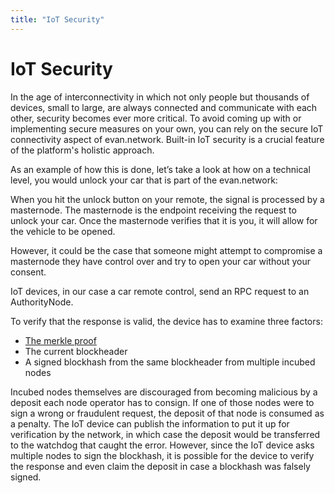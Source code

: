 ```yaml
---
title: "IoT Security"
---
```

# IoT Security 

In the age of interconnectivity in which not only people but thousands of devices, small to large, are always connected and communicate with each other, security becomes ever more critical. 
To avoid coming up with or implementing secure measures on your own, you can rely on the secure IoT connectivity aspect of evan.network. 
Built-in IoT security is a crucial feature of the platform's holistic approach.

As an example of how this is done, let’s take a look at how on a technical level, you would unlock your car that is part of the evan.network:

When you hit the unlock button on your remote, the signal is processed by a masternode. The masternode is the endpoint receiving the request to unlock your car. Once the masternode verifies that it is you, it will allow for the vehicle to be opened.

However, it could be the case that someone might attempt to compromise a masternode they have control over and try to open your car without your consent. 


IoT devices, in our case a car remote control, send an RPC request to an AuthorityNode.

To verify that the response is valid, the device has to examine three factors:

*	[The merkle proof](https://medium.com/byzantine-studio/blockchain-fundamentals-what-is-a-merkle-tree-d44c529391d7)
*	The current blockheader
*	A signed blockhash from the same blockheader from multiple incubed nodes 

Incubed nodes themselves are discouraged from becoming malicious by a deposit each node operator has to consign. If one of those nodes were to sign a wrong or fraudulent request, the deposit of that node is consumed as a penalty. 
The IoT device can publish the information to put it up for verification by the network, in which case the deposit would be transferred to the watchdog that caught the error.
However, since the IoT device asks multiple nodes to sign the blockhash, it is possible for the device to verify the response and even claim the deposit in case a blockhash was falsely signed.



